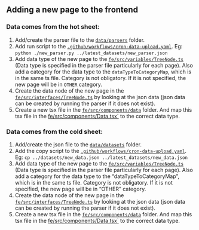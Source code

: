 ## Adding a new page to the frontend
### Data comes from the hot sheet:
1. Add/create the parser file to the [`data/parsers`](data/parsers) folder.
2. Add run script to the [`.github/workflows/cron-data-upload.yaml`](.github/workflows/cron-data-upload.yaml). Eg: `python ./new_parser.py ../latest_datasets/new_parser.json`
3. Add data type of the new page to the [`fe/src/variables/TreeNode.ts`](fe/src/variables/TreeNode.ts) (Data type is specified in the parser file particularly for each page). Also add a category for the data type to the `dataTypeToCategoryMap`, which is in the same ts file. Category is not obligatory. If it is not specified, the new page will be in `OTHER` category.
4. Create the data node of the new page in the [`fe/src/interfaces/TreeNode.ts`](fe/src/interfaces/TreeNode.ts) by looking at the json data (json data can be created by running the parser if it does not exist).
5. Create a new tsx file in the [`fe/src/components/data`](fe/src/components/data) folder. And map this tsx file in the [fe/src/components/Data.tsx`](fe/src/components/Data.tsx) to the correct data type.
### Data comes from the cold sheet:
1. Add/create the json file to the [`data/datasets`](data/datasets) folder.
2. Add the copy script to the [`.github/workflows/cron-data-upload.yaml`](.github/workflows/cron-data-upload.yaml). Eg: `cp ../datasets/new_data.json ../latest_datasets/new_data.json`
3. Add data type of the new page to the [`fe/src/variables/TreeNode.ts`](fe/src/variables/TreeNode.ts) (Data type is specified in the parser file particularly for each page). Also add a category for the data type to the “dataTypeToCategoryMap”, which is in the same ts file. Category is not obligatory. If it is not specified, the new page will be in “OTHER” category.
4. Create the data node of the new page in the [`fe/src/interfaces/TreeNode.ts`](fe/src/interfaces/TreeNode.ts) by looking at the json data (json data can be created by running the parser if it does not exist).
5. Create a new tsx file in the [`fe/src/components/data`](fe/src/components/data) folder. And map this tsx file in the [fe/src/components/Data.tsx`](fe/src/components/Data.tsx) to the correct data type.
